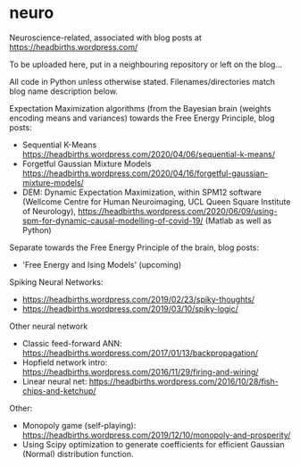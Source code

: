 # neuro
Neuroscience-related, associated with blog posts at https://headbirths.wordpress.com/

To be uploaded here, put in a neighbouring repository or left on the blog...

All code in Python unless otherwise stated.
Filenames/directories match blog name description below.

Expectation Maximization algorithms (from the Bayesian brain (weights encoding means and variances) towards the Free Energy Principle, blog posts:
* Sequential K-Means https://headbirths.wordpress.com/2020/04/06/sequential-k-means/
* Forgetful Gaussian Mixture Models https://headbirths.wordpress.com/2020/04/16/forgetful-gaussian-mixture-models/
* DEM: Dynamic Expectation Maximization, within SPM12 software (Wellcome Centre for Human Neuroimaging, UCL Queen Square Institute of Neurology), https://headbirths.wordpress.com/2020/06/09/using-spm-for-dynamic-causal-modelling-of-covid-19/ (Matlab as well as Python)

Separate towards the Free Energy Principle of the brain, blog posts:
* 'Free Energy and Ising Models' (upcoming)

Spiking Neural Networks:
* https://headbirths.wordpress.com/2019/02/23/spiky-thoughts/
* https://headbirths.wordpress.com/2019/03/10/spiky-logic/

Other neural network
* Classic feed-forward ANN: https://headbirths.wordpress.com/2017/01/13/backpropagation/
* Hopfield network intro: https://headbirths.wordpress.com/2016/11/29/firing-and-wiring/
* Linear neural net: https://headbirths.wordpress.com/2016/10/28/fish-chips-and-ketchup/

Other:
* Monopoly game (self-playing): https://headbirths.wordpress.com/2019/12/10/monopoly-and-prosperity/
* Using Scipy optimization to generate coefficients for efficient Gaussian (Normal) distribution function.


